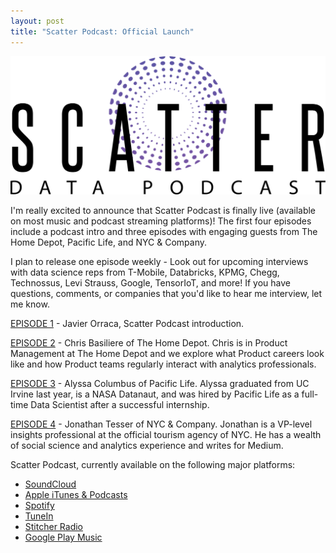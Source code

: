 ```yaml
---
layout: post
title: "Scatter Podcast: Official Launch"
---
```


[![](https://raw.githubusercontent.com/JavOrraca/Home/gh-pages/assets/img/ScatterLogo.png)](https://soundcloud.com/scatterpodcast)

I'm really excited to announce that Scatter Podcast is finally live (available on most music and podcast streaming platforms)! The first four episodes include a podcast intro and three episodes with engaging guests from The Home Depot, Pacific Life, and NYC & Company.

I plan to release one episode weekly - Look out for upcoming interviews with data science reps from T-Mobile, Databricks, KPMG, Chegg, Technossus, Levi Strauss, Google, TensorIoT, and more! If you have questions, comments, or companies that you'd like to hear me interview, let me know.

[EPISODE 1](https://soundcloud.com/scatterpodcast/episode-001) - Javier Orraca, Scatter Podcast introduction.

[EPISODE 2](https://soundcloud.com/scatterpodcast/episode-002) - Chris Basiliere of The Home Depot. Chris is in Product Management at The Home Depot and we explore what Product careers look like and how Product teams regularly interact with analytics professionals.

[EPISODE 3](https://soundcloud.com/scatterpodcast/episode-003) - Alyssa Columbus of Pacific Life. Alyssa graduated from UC Irvine last year, is a NASA Datanaut, and was hired by Pacific Life as a full-time Data Scientist after a successful internship.

[EPISODE 4](https://soundcloud.com/scatterpodcast/episode-004) - Jonathan Tesser of NYC & Company. Jonathan is a VP-level insights professional at the official tourism agency of NYC. He has a wealth of social science and analytics experience and writes for Medium.

Scatter Podcast, currently available on the following major platforms:
* [SoundCloud](https://soundcloud.com/scatterpodcast)
* [Apple iTunes & Podcasts](https://podcasts.apple.com/us/podcast/scatter-podcast/id1458544194)
* [Spotify](https://open.spotify.com/show/64UpJwByrdsrLSYObuEeHx?si=n_UlBzrYQv6ptBjeXfSOsw)
* [TuneIn](https://tunein.com/podcasts/Business--Economics-Podcasts/Scatter-Podcast-p1216105/)
* [Stitcher Radio](https://www.stitcher.com/podcast/scatter-podcast/httpssoundcloudcomscatterpodcast)
* [Google Play Music](https://playmusic.app.goo.gl/?ibi=com.google.PlayMusic&isi=691797987&ius=googleplaymusic&apn=com.google.android.music&link=https://play.google.com/music/m/Iqayzaqkmvhu5op3yehzbj5bus4?t%3DScatter_Podcast%26pcampaignid%3DMKT-na-all-co-pr-mu-pod-16)
